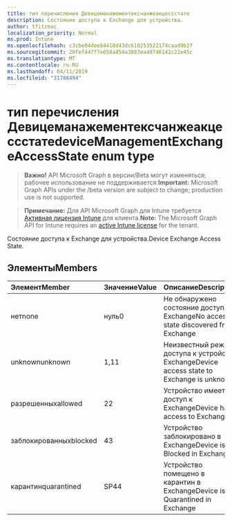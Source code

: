 ```yaml
---
title: тип перечисления Девицеманажементексчанжеакцессстате
description: Состояние доступа к Exchange для устройства.
author: tfitzmac
localization_priority: Normal
ms.prod: Intune
ms.openlocfilehash: c3cbe04dee84418d43dc610253522174caad9b2f
ms.sourcegitcommit: 20fef447f7e658a454a3887ea49746142c22e45c
ms.translationtype: MT
ms.contentlocale: ru-RU
ms.lasthandoff: 04/11/2019
ms.locfileid: "31788494"
---
```

# <a name="devicemanagementexchangeaccessstate-enum-type"></a><span data-ttu-id="5b444-103">тип перечисления Девицеманажементексчанжеакцессстате</span><span class="sxs-lookup"><span data-stu-id="5b444-103">deviceManagementExchangeAccessState enum type</span></span>

> <span data-ttu-id="5b444-104">**Важно!** API Microsoft Graph в версии/Beta могут изменяться; рабочее использование не поддерживается.</span><span class="sxs-lookup"><span data-stu-id="5b444-104">**Important:** Microsoft Graph APIs under the /beta version are subject to change; production use is not supported.</span></span>

> <span data-ttu-id="5b444-105">**Примечание:** Для API Microsoft Graph для Intune требуется [Активная лицензия Intune](https://go.microsoft.com/fwlink/?linkid=839381) для клиента.</span><span class="sxs-lookup"><span data-stu-id="5b444-105">**Note:** The Microsoft Graph API for Intune requires an [active Intune license](https://go.microsoft.com/fwlink/?linkid=839381) for the tenant.</span></span>

<span data-ttu-id="5b444-106">Состояние доступа к Exchange для устройства.</span><span class="sxs-lookup"><span data-stu-id="5b444-106">Device Exchange Access State.</span></span>

## <a name="members"></a><span data-ttu-id="5b444-107">Элементы</span><span class="sxs-lookup"><span data-stu-id="5b444-107">Members</span></span>
|<span data-ttu-id="5b444-108">Элемент</span><span class="sxs-lookup"><span data-stu-id="5b444-108">Member</span></span>|<span data-ttu-id="5b444-109">Значение</span><span class="sxs-lookup"><span data-stu-id="5b444-109">Value</span></span>|<span data-ttu-id="5b444-110">Описание</span><span class="sxs-lookup"><span data-stu-id="5b444-110">Description</span></span>|
|:---|:---|:---|
|<span data-ttu-id="5b444-111">нет</span><span class="sxs-lookup"><span data-stu-id="5b444-111">none</span></span>|<span data-ttu-id="5b444-112">нуль</span><span class="sxs-lookup"><span data-stu-id="5b444-112">0</span></span>|<span data-ttu-id="5b444-113">Не обнаружено состояние доступа в Exchange</span><span class="sxs-lookup"><span data-stu-id="5b444-113">No access state discovered from Exchange</span></span>|
|<span data-ttu-id="5b444-114">unknown</span><span class="sxs-lookup"><span data-stu-id="5b444-114">unknown</span></span>|<span data-ttu-id="5b444-115">1,1</span><span class="sxs-lookup"><span data-stu-id="5b444-115">1</span></span>|<span data-ttu-id="5b444-116">Неизвестный режим доступа к устройству Exchange</span><span class="sxs-lookup"><span data-stu-id="5b444-116">Device access state to Exchange is unknown</span></span>|
|<span data-ttu-id="5b444-117">разрешенных</span><span class="sxs-lookup"><span data-stu-id="5b444-117">allowed</span></span>|<span data-ttu-id="5b444-118">2</span><span class="sxs-lookup"><span data-stu-id="5b444-118">2</span></span>|<span data-ttu-id="5b444-119">Устройство имеет доступ к Exchange</span><span class="sxs-lookup"><span data-stu-id="5b444-119">Device has access to Exchange</span></span>|
|<span data-ttu-id="5b444-120">заблокированных</span><span class="sxs-lookup"><span data-stu-id="5b444-120">blocked</span></span>|<span data-ttu-id="5b444-121">4</span><span class="sxs-lookup"><span data-stu-id="5b444-121">3</span></span>|<span data-ttu-id="5b444-122">Устройство заблокировано в Exchange</span><span class="sxs-lookup"><span data-stu-id="5b444-122">Device is Blocked in Exchange</span></span>|
|<span data-ttu-id="5b444-123">карантин</span><span class="sxs-lookup"><span data-stu-id="5b444-123">quarantined</span></span>|<span data-ttu-id="5b444-124">SP4</span><span class="sxs-lookup"><span data-stu-id="5b444-124">4</span></span>|<span data-ttu-id="5b444-125">Устройство помещено в карантин в Exchange</span><span class="sxs-lookup"><span data-stu-id="5b444-125">Device is Quarantined in Exchange</span></span>|





